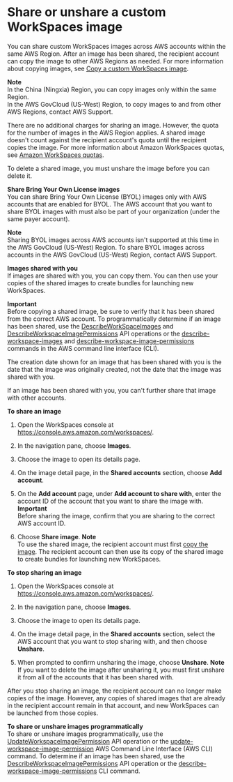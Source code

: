 # Share or unshare a custom WorkSpaces image<a name="share-custom-image"></a>

You can share custom WorkSpaces images across AWS accounts within the same AWS Region\. After an image has been shared, the recipient account can copy the image to other AWS Regions as needed\. For more information about copying images, see [Copy a custom WorkSpaces image](copy-custom-image.md)\.

**Note**  
In the China \(Ningxia\) Region, you can copy images only within the same Region\.  
In the AWS GovCloud \(US\-West\) Region, to copy images to and from other AWS Regions, contact AWS Support\.

There are no additional charges for sharing an image\. However, the quota for the number of images in the AWS Region applies\. A shared image doesn't count against the recipient account's quota until the recipient copies the image\. For more information about Amazon WorkSpaces quotas, see [Amazon WorkSpaces quotas](workspaces-limits.md)\.

To delete a shared image, you must unshare the image before you can delete it\.

**Share Bring Your Own License images**  
You can share Bring Your Own License \(BYOL\) images only with AWS accounts that are enabled for BYOL\. The AWS account that you want to share BYOL images with must also be part of your organization \(under the same payer account\)\.

**Note**  
Sharing BYOL images across AWS accounts isn't supported at this time in the AWS GovCloud \(US\-West\) Region\. To share BYOL images across accounts in the AWS GovCloud \(US\-West\) Region, contact AWS Support\. 

**Images shared with you**  
If images are shared with you, you can copy them\. You can then use your copies of the shared images to create bundles for launching new WorkSpaces\.

**Important**  
Before copying a shared image, be sure to verify that it has been shared from the correct AWS account\. To programmatically determine if an image has been shared, use the [DescribeWorkSpaceImages](https://docs.aws.amazon.com/workspaces/latest/api/API_DescribeWorkspaceImages.html) and [DescribeWorkspaceImagePermissions](https://docs.aws.amazon.com/workspaces/latest/api/API_DescribeWorkspaceImagePermissions.html) API operations or the [describe\-workspace\-images](https://docs.aws.amazon.com/cli/latest/reference/workspaces/describe-workspace-images.html) and [describe\-workspace\-image\-permissions](https://docs.aws.amazon.com/cli/latest/reference/workspaces/describe-workspace-image-permissions.html) commands in the AWS command line interface \(CLI\)\. 

The creation date shown for an image that has been shared with you is the date that the image was originally created, not the date that the image was shared with you\.

If an image has been shared with you, you can't further share that image with other accounts\.

**To share an image**

1. Open the WorkSpaces console at [https://console\.aws\.amazon\.com/workspaces/](https://console.aws.amazon.com/workspaces/)\.

1. In the navigation pane, choose **Images**\.

1. Choose the image to open its details page\.

1. On the image detail page, in the **Shared accounts** section, choose **Add account**\.

1. On the **Add account** page, under **Add account to share with**, enter the account ID of the account that you want to share the image with\.
**Important**  
Before sharing the image, confirm that you are sharing to the correct AWS account ID\.

1. Choose **Share image**\.
**Note**  
To use the shared image, the recipient account must first [ copy the image](copy-custom-image.md)\. The recipient account can then use its copy of the shared image to create bundles for launching new WorkSpaces\.

**To stop sharing an image**

1. Open the WorkSpaces console at [https://console\.aws\.amazon\.com/workspaces/](https://console.aws.amazon.com/workspaces/)\.

1. In the navigation pane, choose **Images**\.

1. Choose the image to open its details page\.

1. On the image detail page, in the **Shared accounts** section, select the AWS account that you want to stop sharing with, and then choose **Unshare**\.

1. When prompted to confirm unsharing the image, choose **Unshare**\.
**Note**  
If you want to delete the image after unsharing it, you must first unshare it from all of the accounts that it has been shared with\.

After you stop sharing an image, the recipient account can no longer make copies of the image\. However, any copies of shared images that are already in the recipient account remain in that account, and new WorkSpaces can be launched from those copies\.

**To share or unshare images programmatically**  
To share or unshare images programmatically, use the [UpdateWorkspaceImagePermission](https://docs.aws.amazon.com/workspaces/latest/api/API_UpdateWorkspaceImagePermission.html) API operation or the [update\-workspace\-image\-permission](https://docs.aws.amazon.com/cli/latest/reference/workspaces/update-workspace-image-permission.html) AWS Command Line Interface \(AWS CLI\) command\. To determine if an image has been shared, use the [DescribeWorkspaceImagePermissions](https://docs.aws.amazon.com/workspaces/latest/api/API_DescribeWorkspaceImagePermissions.html) API operation or the [describe\-workspace\-image\-permissions](https://docs.aws.amazon.com/cli/latest/reference/workspaces/describe-workspace-image-permissions.html) CLI command\. 